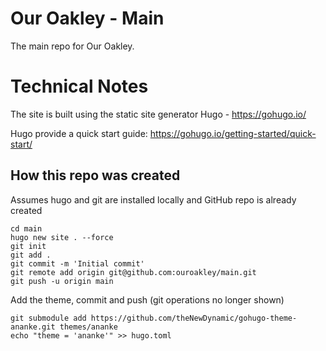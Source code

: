 # Our Oakley - Main

The main repo for Our Oakley.


# Technical Notes

The site is built using the static site generator Hugo - https://gohugo.io/

Hugo provide a quick start guide: https://gohugo.io/getting-started/quick-start/


## How this repo was created

Assumes hugo and git are installed locally and GitHub repo is already created

```
cd main
hugo new site . --force
git init
git add .
git commit -m 'Initial commit'
git remote add origin git@github.com:ouroakley/main.git
git push -u origin main
```

Add the theme, commit and push (git operations no longer shown)

```
git submodule add https://github.com/theNewDynamic/gohugo-theme-ananke.git themes/ananke
echo "theme = 'ananke'" >> hugo.toml
```